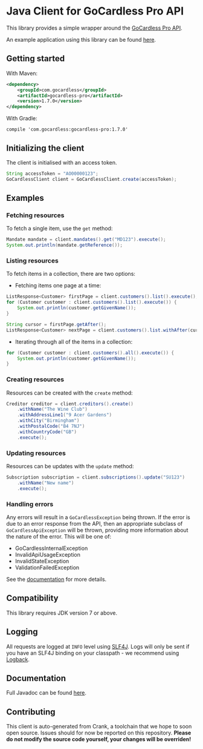 # Java Client for GoCardless Pro API

This library provides a simple wrapper around the [GoCardless Pro API](http://developer.gocardless.com/pro).

An example application using this library can be found [here](https://github.com/gocardless/gocardless-pro-java-example).

## Getting started

With Maven:

```xml
<dependency>
    <groupId>com.gocardless</groupId>
    <artifactId>gocardless-pro</artifactId>
    <version>1.7.0</version>
</dependency>
```

With Gradle:

```
compile 'com.gocardless:gocardless-pro:1.7.0'
```

## Initializing the client

The client is initialised with an access token.

```java
String accessToken = "AO00000123";
GoCardlessClient client = GoCardlessClient.create(accessToken);
```

## Examples

### Fetching resources

To fetch a single item, use the `get` method:

```java
Mandate mandate = client.mandates().get("MD123").execute();
System.out.println(mandate.getReference());
```

### Listing resources

To fetch items in a collection, there are two options:

* Fetching items one page at a time:

```java
ListResponse<Customer> firstPage = client.customers().list().execute();
for (Customer customer : client.customers().list().execute()) {
    System.out.println(customer.getGivenName());
}

String cursor = firstPage.getAfter();
ListResponse<Customer> nextPage = client.customers().list.withAfter(cursor).execute();
```

* Iterating through all of the items in a collection:

```java
for (Customer customer : client.customers().all().execute()) {
    System.out.println(customer.getGivenName());
}
```

### Creating resources

Resources can be created with the `create` method:

```java
Creditor creditor = client.creditors().create()
    .withName("The Wine Club")
    .withAddressLine1("9 Acer Gardens")
    .withCity("Birmingham")
    .withPostalCode("B4 7NJ")
    .withCountryCode("GB")
    .execute();
```

### Updating resources

Resources can be updates with the `update` method:

```java
Subscription subscription = client.subscriptions().update("SU123")
    .withName("New name")
    .execute();
```

### Handling errors

Any errors will result in a `GoCardlessException` being thrown.  If the error is due to an error response from the API, then an appropriate subclass of `GoCardlessApiException` will be thrown, providing more information about the nature of the error.  This will be one of:

* GoCardlessInternalException
* InvalidApiUsageException
* InvalidStateException
* ValidationFailedException

See the [documentation](http://gocardless.github.io/gocardless-pro-java/com/gocardless/errors/package-summary.html) for more details.

## Compatibility

This library requires JDK version 7 or above.

## Logging

All requests are logged at `INFO` level using [SLF4J](http://www.slf4j.org/).  Logs will only be sent if you have an SLF4J binding on your classpath - we recommend using [Logback](http://logback.qos.ch/).

## Documentation

Full Javadoc can be found [here](http://gocardless.github.io/gocardless-pro-java/com/gocardless/package-summary.html).

## Contributing

This client is auto-generated from Crank, a toolchain that we hope to soon open source. Issues should for now be reported on this repository.  __Please do not modify the source code yourself, your changes will be overriden!__
